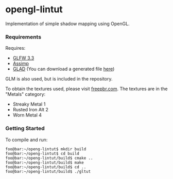 # opengl-lintut
Implementation of simple shadow mapping using OpenGL.

### Requirements
Requires:
- [GLFW 3.3](https://www.glfw.org/)
- [Assimp](http://assimp.org/)
- [GLAD](https://github.com/Dav1dde/glad) (You can download a generated file [here](https://glad.dav1d.de/))

GLM is also used, but is included in the repository.

To obtain the textures used, please visit [freepbr.com](https://freepbr.com/).
The textures are in the "Metals" category:
- Streaky Metal 1
- Rusted Iron Alt 2
- Worn Metal 4

### Getting Started
To compile and run:
```console
foo@bar:~/openg-lintut$ mkdir build
foo@bar:~/openg-lintut$ cd build
foo@bar:~/openg-lintut/build$ cmake ..
foo@bar:~/openg-lintut/build$ make
foo@bar:~/openg-lintut/build$ cd ..
foo@bar:~/openg-lintut/build$ ./gltut
```
